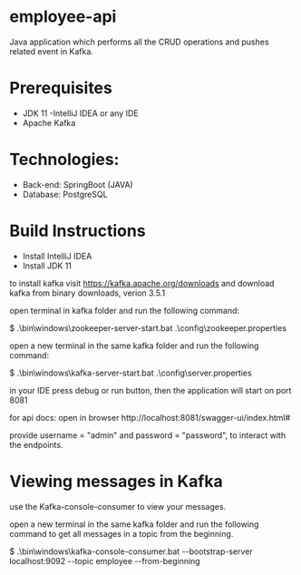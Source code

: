 # employee-api

Java application which performs all the CRUD operations and pushes related event in Kafka.

# Prerequisites

- JDK 11
-IntelliJ IDEA or any IDE
- Apache Kafka

# Technologies:

- Back-end: SpringBoot (JAVA)
- Database: PostgreSQL

# Build Instructions

- Install IntelliJ IDEA
- Install JDK 11

to install kafka visit https://kafka.apache.org/downloads
and download kafka from binary downloads, verion 3.5.1

open terminal in kafka folder and run the following command:

$ .\bin\windows\zookeeper-server-start.bat .\config\zookeeper.properties

open a new terminal in the same kafka folder and run the following command:

$ .\bin\windows\kafka-server-start.bat .\config\server.properties

in your IDE press debug or run button, then the application will start on port 8081

for api docs: open in browser http://localhost:8081/swagger-ui/index.html#

provide username = "admin" and password = "password", to interact with the endpoints.

# Viewing messages in Kafka

use the Kafka-console-consumer to view your messages.

open a new terminal in the same kafka folder and run the following command to get all messages in a topic from the beginning.

$ .\bin\windows\kafka-console-consumer.bat --bootstrap-server localhost:9092 --topic employee --from-beginning



